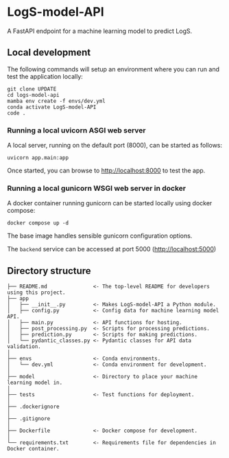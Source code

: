 # LogS-model-API

A FastAPI endpoint for a machine learning model to predict LogS.
  
## Local development

The following commands will setup an environment where you can run and test the application locally:

```shell
git clone UPDATE
cd logs-model-api
mamba env create -f envs/dev.yml
conda activate LogS-model-API
code .
```

### Running a local uvicorn ASGI web server

A local server, running on the default port (8000), can be started as follows:

```shell
uvicorn app.main:app
```

Once started, you can browse to <http://localhost:8000> to test the app.

### Running a local gunicorn WSGI web server in docker

A docker container running gunicorn can be started locally using docker compose:

```shell
docker compose up -d
```

The base image handles sensible gunicorn configuration options.

The `backend` service can be accessed at port 5000 (<http://localhost:5000>)

## Directory structure

    ├── README.md               <- The top-level README for developers using this project.
    ├── app
    │   ├── __init__.py         <- Makes LogS-model-API a Python module.
    │   ├── config.py           <- Config data for machine learning model API.
    │   ├── main.py             <- API functions for hosting.
    │   ├── post_processing.py  <- Scripts for processing predictions.
    │   ├── prediction.py       <- Scripts for making predictions.
    │   └── pydantic_classes.py <- Pydantic classes for API data validation.
    │
    ├── envs                    <- Conda environments.
    │   └── dev.yml             <- Conda environment for development.
    │
    ├── model                   <- Directory to place your machine learning model in.
    │
    ├── tests                   <- Test functions for deployment.
    │           
    ├── .dockerignore
    │           
    ├── .gitignore
    │           
    ├── Dockerfile              <- Docker compose for development.
    │
    └── requirements.txt        <- Requirements file for dependencies in Docker container.
